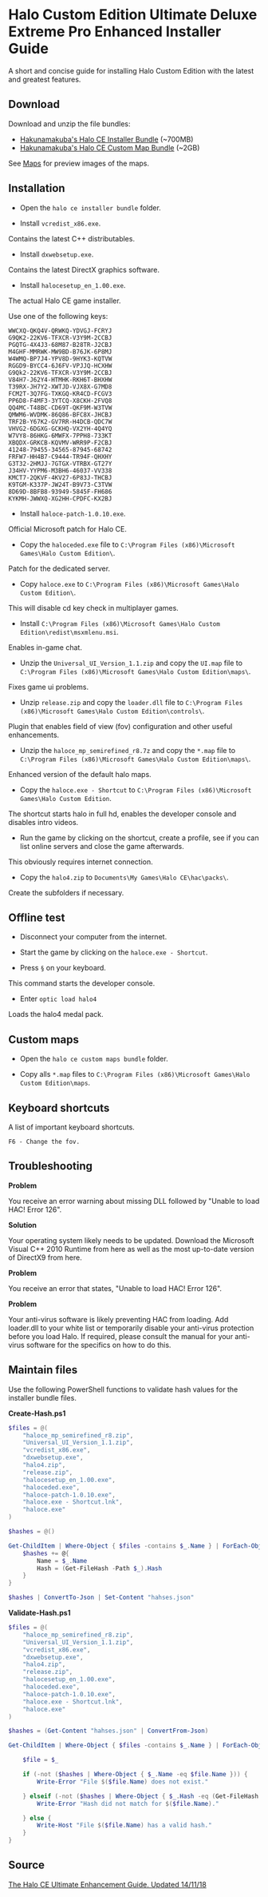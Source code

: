 # Halo Custom Edition Ultimate Deluxe Extreme Pro Enhanced Installer Guide

A short and concise guide for installing Halo Custom Edition with the latest and greatest features.

## Download

Download and unzip the file bundles:

* [Hakunamakuba's Halo CE Installer Bundle](https://1drv.ms/u/s!AlL62iEz1c7E2IdqJMiWvElrJZsWGQ) (~700MB)
* [Hakunamakuba's Halo CE Custom Map Bundle](https://1drv.ms/u/s!AlL62iEz1c7E2Id_QX_N8atkTYvabw) (~2GB)

See [Maps](MAPS.md) for preview images of the maps.

## Installation

* Open the `halo ce installer bundle` folder.

* Install `vcredist_x86.exe`.

Contains the latest C++ distributables.

* Install `dxwebsetup.exe`.

Contains the latest DirectX graphics software.

* Install `halocesetup_en_1.00.exe`.

The actual Halo CE game installer.

Use one of the following keys:

```
WWCXQ-QKQ4V-QRWKQ-YDVGJ-FCRYJ
G9QK2-22KV6-TFXCR-V3Y9M-2CCBJ
PGQTG-4X4J3-68M87-B28TR-J2CBJ
M4GHF-MMRWK-MW9BD-B76JK-6P8MJ
W4WMQ-BP7J4-YPV8D-9HYK3-KQTVW
RGGD9-BYCC4-6J6FV-VPJJQ-HCXHW
G9Qk2-22KV6-TFXCR-V3Y9M-2CCBJ
V84H7-J62Y4-HTMHK-RKH6T-BHXHW
T39RX-JH7Y2-XWTJD-VJX8X-G7MD8
FCM2T-3Q7FG-TXKGQ-KR4CD-FCGV3
PP6D8-F4MF3-3YTCQ-X8CKH-2FVQ8
QQ4MC-T48BC-CD69T-QKF9M-W3TVW
QMWM6-WVDMK-86Q86-BFC8X-JHCBJ
TRF2B-Y67K2-GV7RR-H4DCB-QDC7W
VHVG2-6DGXG-GCKHQ-VX2YH-4Q4YQ
W7VY8-86HKG-6MWFX-7PPH8-733KT
XBQDX-GRKCB-KQVMV-WRR9P-F2CBJ
41248-79455-34565-87945-68742
FRFW7-HH4B7-C9444-TR94F-QHXHY
G3T32-2HMJJ-7GTGX-VTRBX-GT27Y
J34HV-YYPM6-M3BH6-46037-VV338
KMCT7-2QKVF-4KV27-6P83J-THCBJ
K9TGM-K337P-JW24T-B9V73-C3TVW
8D69D-8BFB8-93949-5845F-FH686
KYKMH-JWWXQ-XG2HH-CPDFC-KX2BJ
```

* Install `haloce-patch-1.0.10.exe`.

Official Microsoft patch for Halo CE.

* Copy the `haloceded.exe` file to `C:\Program Files (x86)\Microsoft Games\Halo Custom Edition\`.

Patch for the dedicated server.

* Copy `haloce.exe` to `C:\Program Files (x86)\Microsoft Games\Halo Custom Edition\`.

This will disable cd key check in multiplayer games.

* Install `C:\Program Files (x86)\Microsoft Games\Halo Custom Edition\redist\msxmlenu.msi`.

Enables in-game chat.

* Unzip the `Universal_UI_Version_1.1.zip` and copy the `UI.map` file to `C:\Program Files (x86)\Microsoft Games\Halo Custom Edition\maps\`.

Fixes game ui problems.

* Unzip `release.zip` and copy the `loader.dll` file to `C:\Program Files (x86)\Microsoft Games\Halo Custom Edition\controls\`.

Plugin that enables field of view (fov) configuration and other useful enhancements.

* Unzip the `haloce_mp_semirefined_r8.7z` and copy the `*.map` file to `C:\Program Files (x86)\Microsoft Games\Halo Custom Edition\maps\`.

Enhanced version of the default halo maps.

* Copy the `haloce.exe - Shortcut` to `C:\Program Files (x86)\Microsoft Games\Halo Custom Edition`.

The shortcut starts halo in full hd, enables the developer console and disables intro videos.

* Run the game by clicking on the shortcut, create a profile, see if you can list online servers and close the game afterwards.

This obviously requires internet connection.

* Copy the `halo4.zip` to `Documents\My Games\Halo CE\hac\packs\`.

Create the subfolders if necessary.

## Offline test

* Disconnect your computer from the internet.

* Start the game by clicking on the `haloce.exe - Shortcut`.

* Press `§` on your keyboard.

This command starts the developer console.

* Enter `optic load halo4`

Loads the halo4 medal pack.

## Custom maps

* Open the `halo ce custom maps bundle` folder.

* Copy alls `*.map` files to `C:\Program Files (x86)\Microsoft Games\Halo Custom Edition\maps`.

## Keyboard shortcuts

A list of important keyboard shortcuts.

    F6 - Change the fov.

## Troubleshooting

**Problem**

You receive an error warning about missing DLL followed by "Unable to load HAC! Error 126".

**Solution**

Your operating system likely needs to be updated. Download the Microsoft Visual C++ 2010 Runtime from here as well as the most up-to-date version of DirectX9 from here.

**Problem**

You receive an error that states, "Unable to load HAC! Error 126".

**Problem**

Your anti-virus software is likely preventing HAC from loading. Add loader.dll to your white list or temporarily disable your anti-virus protection before you load Halo. If required, please consult the manual for your anti-virus software for the specifics on how to do this.

## Maintain files

Use the following PowerShell functions to validate hash values for the installer bundle files.

**Create-Hash.ps1**

```powershell
$files = @(
    "haloce_mp_semirefined_r8.zip",
    "Universal_UI_Version_1.1.zip",
    "vcredist_x86.exe",
    "dxwebsetup.exe",
    "halo4.zip",
    "release.zip",
    "halocesetup_en_1.00.exe",
    "haloceded.exe",
    "haloce-patch-1.0.10.exe",
    "haloce.exe - Shortcut.lnk",
    "haloce.exe"
)

$hashes = @()

Get-ChildItem | Where-Object { $files -contains $_.Name } | ForEach-Object {
    $hashes += @{
        Name = $_.Name
        Hash = (Get-FileHash -Path $_).Hash
    }
}

$hashes | ConvertTo-Json | Set-Content "hahses.json"
```

**Validate-Hash.ps1**

```powershell
$files = @(
    "haloce_mp_semirefined_r8.zip",
    "Universal_UI_Version_1.1.zip",
    "vcredist_x86.exe",
    "dxwebsetup.exe",
    "halo4.zip",
    "release.zip",
    "halocesetup_en_1.00.exe",
    "haloceded.exe",
    "haloce-patch-1.0.10.exe",
    "haloce.exe - Shortcut.lnk",
    "haloce.exe"
)

$hashes = (Get-Content "hahses.json" | ConvertFrom-Json)

Get-ChildItem | Where-Object { $files -contains $_.Name } | ForEach-Object {

    $file = $_

    if (-not ($hashes | Where-Object { $_.Name -eq $file.Name })) {
        Write-Error "File $($file.Name) does not exist."

    } elseif (-not ($hashes | Where-Object { $_.Hash -eq (Get-FileHash $file).Hash })) {
        Write-Error "Hash did not match for $($file.Name)."

    } else {
        Write-Host "File $($file.Name) has a valid hash."
    }
}
```

## Source

[The Halo CE Ultimate Enhancement Guide. Updated 14/11/18](https://opencarnage.net/index.php?/topic/7383-the-halo-ce-ultimate-enhancement-guide-updated-141118/)
